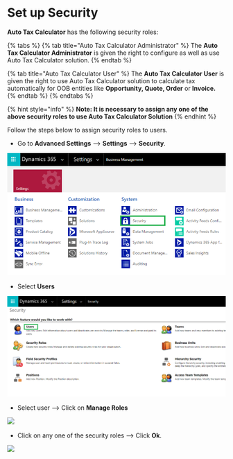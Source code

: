 # Set up Security

**Auto Tax Calculator** has the following security roles:

{% tabs %}
{% tab title="Auto Tax Calculator Administrator" %}
The **Auto Tax Calculator Administrator** is given the right to configure as well as use Auto Tax Calculator solution.
{% endtab %}

{% tab title="Auto Tax Calculator User" %}
The **Auto Tax Calculator User** is given the right to use Auto Tax Calculator solution to calculate tax automatically for OOB entities like **Opportunity, Quote, Order** or **Invoice.**
{% endtab %}
{% endtabs %}

{% hint style="info" %}
**Note: It is necessary to assign any one of the above security roles to use Auto Tax Calculator Solution**
{% endhint %}

Follow the steps below to assign security roles to users.

* Go to **Advanced Settings** --> **Settings** --> **Security**.

![](<../../.gitbook/assets/a (5).png>)

* Select **Users**

![](<../../.gitbook/assets/b (5).png>)

* Select user --> Click on **Manage Roles**

![](../../.gitbook/assets/Sec.Roles\_1.png)

* Click on any one of the security roles --> Click **Ok**.

![](../../.gitbook/assets/Sec.Roles\_2.png)
